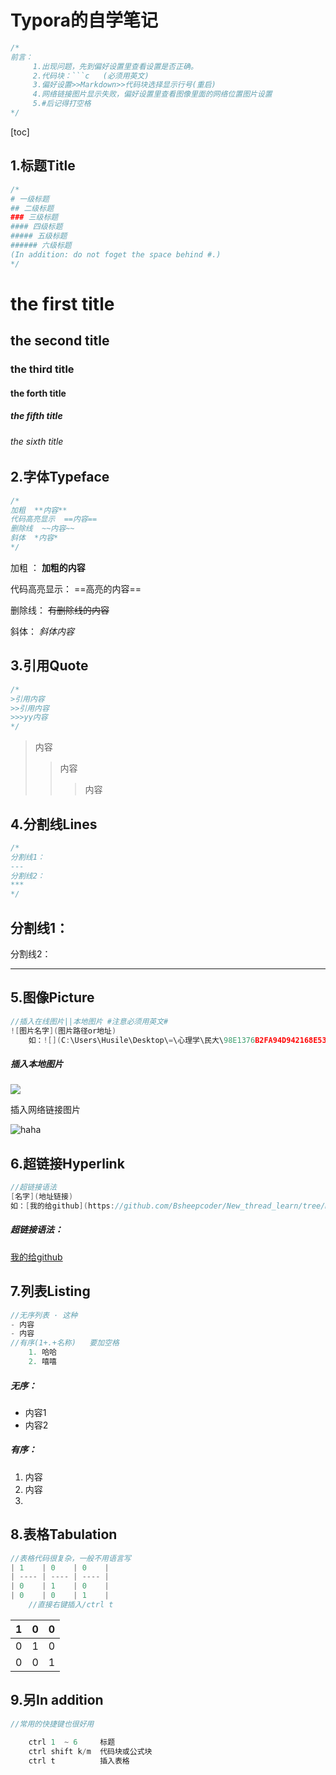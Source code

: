 # Typora的自学笔记

```c
/*
前言：
     1.出现问题，先到偏好设置里查看设置是否正确。
     2.代码块：```c   (必须用英文)
     3.偏好设置>>Markdown>>代码块选择显示行号(重启)
     4.网络链接图片显示失败，偏好设置里查看图像里面的网络位置图片设置
     5.#后记得打空格
*/
```

[toc]

## 1.标题Title

```c
/*
# 一级标题
## 二级标题
### 三级标题
#### 四级标题
##### 五级标题
###### 六级标题
(In addition: do not foget the space behind #.)
*/
```

# the first title

## the second title

### the third title

#### the forth title

##### the fifth title

###### the sixth title

## 2.字体Typeface

```c
/*
加粗  **内容**
代码高亮显示  ==内容==
删除线  ~~内容~~
斜体  *内容*
*/
```

加粗 ：  **加粗的内容**

代码高亮显示：  ==高亮的内容==

删除线：  ~~有删除线的内容~~

斜体： *斜体内容*

## 3.引用Quote

```c
/*
>引用内容
>>引用内容
>>>yy内容
*/
```

>内容
>>内容
>>
>>>内容

## 4.分割线Lines

```c
/*
分割线1： 
---
分割线2：
***
*/
```

分割线1： 
---
分割线2：

***



## 5.图像Picture

```c
//插入在线图片||本地图片 #注意必须用英文#
![图片名字](图片路径or地址)
    如：![](C:\Users\Husile\Desktop\=\心理学\民大\98E1376B2FA94D942168E531C228FECA.jpg)
```

##### 插入本地图片

![](C:\Users\Husile\Desktop\=\心理学\民大\98E1376B2FA94D942168E531C228FECA.jpg)

插入网络链接图片

![haha](https://ss1.bdstatic.com/70cFvXSh_Q1YnxGkpoWK1HF6hhy/it/u=1141259048,554497535&fm=26&gp=0.jpg)

## 6.超链接Hyperlink

```c
//超链接语法
[名字](地址链接)
如：[我的给github](https://github.com/Bsheepcoder/New_thread_learn/tree/master)
```

##### 超链接语法：

[我的给github](https://github.com/Bsheepcoder/New_thread_learn/tree/master)

## 7.列表Listing

```c
//无序列表 · 这种
- 内容
- 内容
//有序(1+.+名称)   要加空格
    1. 哈哈
    2. 嘻嘻
```

##### 无序：

- 内容1
- 内容2

##### 有序：

1. 内容
2. 内容
3. 

## 8.表格Tabulation

```c
//表格代码很复杂，一般不用语言写
| 1    | 0    | 0    |
| ---- | ---- | ---- |
| 0    | 1    | 0    |
| 0    | 0    | 1    |
    //直接右键插入/ctrl t
```

|  1   |  0   |  0   |
| :--: | :--: | :--: |
|  0   |  1   |  0   |
|  0   |  0   |  1   |

## 9.另In addition

```c
//常用的快捷键也很好用
    
    ctrl 1  ~ 6     标题
    ctrl shift k/m  代码块或公式块
    ctrl t          插入表格  
```



